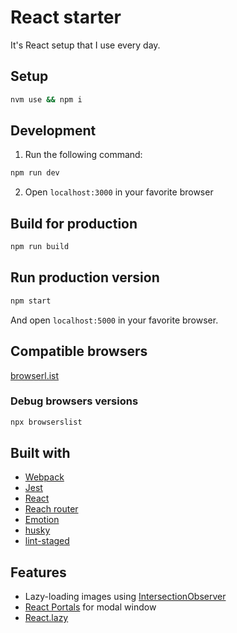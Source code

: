 # React starter

It's React setup that I use every day.

## Setup

```sh
nvm use && npm i
```

## Development

1. Run the following command:

```sh
npm run dev
```

2. Open `localhost:3000` in your favorite browser

## Build for production

```sh
npm run build
```

## Run production version

```sh
npm start
```

And open `localhost:5000` in your favorite browser.

## Compatible browsers

[browserl.ist](https://browserl.ist/?q=%3E0.3%25%2C+not+ie+10%2C+not+ie+11%2C+not+op_mini+all)

### Debug browsers versions

```sh
npx browserslist
```

## Built with

- [Webpack](https://webpack.js.org/)
- [Jest](https://jestjs.io/)
- [React](https://reactjs.org/)
- [Reach router](https://reach.tech/router)
- [Emotion](https://emotion.sh/)
- [husky](https://github.com/typicode/husky)
- [lint-staged](https://github.com/okonet/lint-staged)

## Features

- Lazy-loading images using [IntersectionObserver](https://developers.google.com/web/updates/2016/04/intersectionobserver)
- [React Portals](https://reactjs.org/docs/portals.html) for modal window
- [React.lazy](https://reactjs.org/docs/code-splitting.html#reactlazy)
